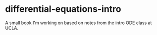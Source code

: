 # differential-equations-intro
A small book I'm working on based on notes from the intro ODE class at UCLA.
